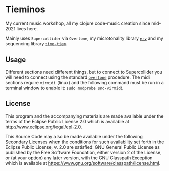 # Tieminos

My current music workshop, all my clojure code-music creation since mid-2021 lives here.

Mainly uses `Supercollider` via `Overtone`, my microtonality library [`erv`](https://github.com/diegovdc/erv) and my sequencing library [`time-tiem`](https://github.com/diegovdc/time-tiem).

## Usage

Different sections need different things, but to connect to Supercollider you will need to connect using the standard [`overtone`](https://github.com/overtone/overtone) procedure. The midi sections require `virmidi` (linux) and the following command must be run in a terminal window to enable it: `sudo modprobe snd-virmidi`

## License

This program and the accompanying materials are made available under the
terms of the Eclipse Public License 2.0 which is available at
http://www.eclipse.org/legal/epl-2.0.

This Source Code may also be made available under the following Secondary
Licenses when the conditions for such availability set forth in the Eclipse
Public License, v. 2.0 are satisfied: GNU General Public License as published by
the Free Software Foundation, either version 2 of the License, or (at your
option) any later version, with the GNU Classpath Exception which is available
at https://www.gnu.org/software/classpath/license.html.
